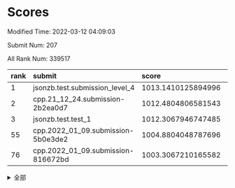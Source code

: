 # Scores

Modified Time: 2022-03-12 04:09:03

Submit Num: 207

All Rank Num: 339517

| rank |               submit               |       score        |       sigma        | pk_num |
| :--- | :--------------------------------- | :----------------- | :----------------- | :----- |
| 1    | jsonzb.test.submission_level_4     | 1013.1410125894996 | 0.8380219751882576 | 6561   |
| 2    | cpp.21_12_24.submission-2b2ea0d7   | 1012.4804806581543 | 0.7974971107502635 | 6556   |
| 3    | jsonzb.test.test_1                 | 1012.3067946747485 | 0.7922750404427273 | 6562   |
| 55   | cpp.2022_01_09.submission-5b0e3de2 | 1004.8804048787696 | 0.7177050973027571 | 6559   |
| 76   | cpp.2022_01_09.submission-816672bd | 1003.3067210165582 | 0.7171817343744324 | 6558   |


<details>
<summary>全部</summary>

| rank |                 submit                 |       score        |       sigma        | pk_num |
| :--- | :------------------------------------- | :----------------- | :----------------- | :----- |
| 1    | jsonzb.test.submission_level_4         | 1013.1410125894996 | 0.8380219751882576 | 6561   |
| 2    | cpp.21_12_24.submission-2b2ea0d7       | 1012.4804806581543 | 0.7974971107502635 | 6556   |
| 3    | jsonzb.test.test_1                     | 1012.3067946747485 | 0.7922750404427273 | 6562   |
| 4    | gobigger.level_3.submission_level_3_36 | 1011.9180113907661 | 0.7849586151819825 | 6565   |
| 5    | gobigger.level_3.submission_level_3_6  | 1011.7390139925242 | 0.7663831415903866 | 6565   |
| 6    | gobigger.level_3.submission_level_3_3  | 1011.6826454746944 | 0.756998661092247  | 6557   |
| 7    | gobigger.level_3.submission_level_3_42 | 1011.3410265859769 | 0.7855771770152044 | 6561   |
| 8    | gobigger.level_3.submission_level_3_20 | 1011.3239080940534 | 0.7841922827369798 | 6558   |
| 9    | gobigger.level_3.submission_level_3_48 | 1011.0591480962526 | 0.7746591921868482 | 6558   |
| 10   | gobigger.level_3.submission_level_3_30 | 1010.9904042589284 | 0.7878567640406945 | 6559   |
| 11   | gobigger.level_3.submission_level_3_34 | 1010.9627135222327 | 0.7658295208085101 | 6559   |
| 12   | gobigger.level_3.submission_level_3_5  | 1010.7917229788291 | 0.7609388698149211 | 6561   |
| 13   | gobigger.level_3.submission_level_3_7  | 1010.6535744050943 | 0.7875912289946272 | 6564   |
| 14   | gobigger.level_3.submission_level_3_37 | 1010.6514709248208 | 0.7745117730901008 | 6563   |
| 15   | gobigger.level_3.submission_level_3_47 | 1010.6068291449803 | 0.7557607103574191 | 6564   |
| 16   | gobigger.level_3.submission_level_3_41 | 1010.4487169946412 | 0.7740350343573632 | 6562   |
| 17   | gobigger.level_3.submission_level_3_17 | 1010.3966604296212 | 0.7705836737504346 | 6562   |
| 18   | gobigger.level_3.submission_level_3_2  | 1010.3450816065382 | 0.7654506363886168 | 6562   |
| 19   | gobigger.level_3.submission_level_3_0  | 1010.3352781500901 | 0.7552166484898932 | 6561   |
| 20   | gobigger.level_3.submission_level_3_18 | 1010.3249914770853 | 0.7517072361531881 | 6562   |
| 21   | gobigger.level_3.submission_level_3_39 | 1010.2578217376652 | 0.7716271503873923 | 6557   |
| 22   | gobigger.level_3.submission_level_3_1  | 1010.2399133852899 | 0.7441980383281445 | 6562   |
| 23   | gobigger.level_3.submission_level_3_45 | 1010.1902351533919 | 0.7554943604438975 | 6564   |
| 24   | gobigger.level_3.submission_level_3_16 | 1010.169572311057  | 0.7506797915102518 | 6554   |
| 25   | gobigger.level_3.submission_level_3_22 | 1010.1550128442686 | 0.7530157054928327 | 6559   |
| 26   | gobigger.level_3.submission_level_3_43 | 1010.1138520401628 | 0.7712967114449024 | 6562   |
| 27   | gobigger.level_3.submission_level_3_35 | 1010.0841368689956 | 0.7760633661656675 | 6563   |
| 28   | gobigger.level_3.submission_level_3_31 | 1010.0754927770064 | 0.7408894218368048 | 6562   |
| 29   | gobigger.level_3.submission_level_3_33 | 1010.0314617125629 | 0.7547964161918078 | 6567   |
| 30   | gobigger.level_3.submission_level_3_32 | 1009.9501195709533 | 0.7493412204022964 | 6560   |
| 31   | gobigger.level_3.submission_level_3_25 | 1009.9485994967505 | 0.7658079948418236 | 6555   |
| 32   | gobigger.level_3.submission_level_3_11 | 1009.948119274861  | 0.749791283503016  | 6561   |
| 33   | gobigger.level_3.submission_level_3_23 | 1009.9152963609762 | 0.7659180912357069 | 6561   |
| 34   | gobigger.level_3.submission_level_3_21 | 1009.9042877788099 | 0.7534335597593959 | 6559   |
| 35   | gobigger.level_3.submission_level_3_40 | 1009.8981268279476 | 0.7819477481948878 | 6558   |
| 36   | gobigger.level_3.submission_level_3_12 | 1009.8558866156234 | 0.7337265102919337 | 6557   |
| 37   | gobigger.level_3.submission_level_3_28 | 1009.8434011190201 | 0.7581640611936982 | 6564   |
| 38   | gobigger.level_3.submission_level_3_10 | 1009.8230550420697 | 0.7524951348180108 | 6560   |
| 39   | gobigger.level_3.submission_level_3_44 | 1009.8041382254632 | 0.7753290334309146 | 6562   |
| 40   | gobigger.level_3.submission_level_3_46 | 1009.7448804483771 | 0.7633038445404371 | 6564   |
| 41   | gobigger.level_3.submission_level_3_49 | 1009.6950424878489 | 0.7561003353030504 | 6565   |
| 42   | gobigger.level_3.submission_level_3_38 | 1009.5548213597735 | 0.7554525725093754 | 6553   |
| 43   | gobigger.level_3.submission_level_3_26 | 1009.4436472026749 | 0.7427901281806506 | 6557   |
| 44   | gobigger.level_3.submission_level_3_14 | 1009.4400294397843 | 0.7868359182053111 | 6566   |
| 45   | gobigger.level_3.submission_level_3_13 | 1009.3464375757352 | 0.7456303753075136 | 6562   |
| 46   | gobigger.level_3.submission_level_3_19 | 1009.2397405337771 | 0.7666935485450337 | 6564   |
| 47   | gobigger.level_3.submission_level_3_24 | 1009.2277009697372 | 0.7506258288546283 | 6558   |
| 48   | gobigger.level_3.submission_level_3_27 | 1009.1920890210092 | 0.7413684255619776 | 6561   |
| 49   | gobigger.level_3.submission_level_3_15 | 1008.9052262636051 | 0.739317976925725  | 6560   |
| 50   | gobigger.level_3.submission_level_3_9  | 1008.8476747241764 | 0.7412755309852604 | 6556   |
| 51   | gobigger.level_3.submission_level_3_29 | 1008.7827365346348 | 0.734465684489386  | 6558   |
| 52   | gobigger.level_3.submission_level_3_8  | 1008.6954472513343 | 0.7596697118986583 | 6559   |
| 53   | gobigger.level_3.submission_level_3_4  | 1007.6755027123415 | 0.759033209580071  | 6559   |
| 54   | gobigger.level_1.submission_level_1_28 | 1005.2395747895214 | 0.732431826820552  | 6554   |
| 55   | cpp.2022_01_09.submission-5b0e3de2     | 1004.8804048787696 | 0.7177050973027571 | 6559   |
| 56   | gobigger.level_1.submission_level_1_42 | 1004.3936129538002 | 0.7273830468306886 | 6561   |
| 57   | gobigger.level_1.submission_level_1_37 | 1004.370743728169  | 0.7169929520961649 | 6566   |
| 58   | gobigger.level_1.submission_level_1_43 | 1004.3559336989356 | 0.7099483340032263 | 6564   |
| 59   | gobigger.level_1.submission_level_1_29 | 1004.3083541325504 | 0.7204007804158903 | 6562   |
| 60   | gobigger.level_1.submission_level_1_11 | 1004.1485342151535 | 0.7084577069625658 | 6556   |
| 61   | gobigger.level_1.submission_level_1_34 | 1004.0148266316799 | 0.7088494232006739 | 6564   |
| 62   | gobigger.level_1.submission_level_1_3  | 1004.0108633664406 | 0.7214381522362899 | 6564   |
| 63   | gobigger.level_1.submission_level_1_27 | 1003.9227529894546 | 0.7248522112328335 | 6562   |
| 64   | gobigger.level_1.submission_level_1_24 | 1003.908924044178  | 0.7407391347223728 | 6555   |
| 65   | gobigger.level_1.submission_level_1_1  | 1003.8683642091913 | 0.7174355825665157 | 6565   |
| 66   | gobigger.level_1.submission_level_1_4  | 1003.8633628012813 | 0.7236687696797188 | 6561   |
| 67   | gobigger.level_1.submission_level_1_26 | 1003.8445869600256 | 0.7268765533408524 | 6555   |
| 68   | gobigger.level_1.submission_level_1_21 | 1003.7483124320037 | 0.7148759545803911 | 6565   |
| 69   | gobigger.level_1.submission_level_1_6  | 1003.6529690852742 | 0.7193730155044445 | 6563   |
| 70   | gobigger.level_1.submission_level_1_25 | 1003.5899748858492 | 0.7251662204444943 | 6559   |
| 71   | gobigger.level_1.submission_level_1_17 | 1003.4907873012313 | 0.713049531513407  | 6559   |
| 72   | gobigger.level_1.submission_level_1_36 | 1003.4740649253089 | 0.7142225631159962 | 6560   |
| 73   | gobigger.level_1.submission_level_1_40 | 1003.4582943483925 | 0.7185696697313165 | 6559   |
| 74   | gobigger.level_1.submission_level_1_16 | 1003.4168660709023 | 0.7068397936047502 | 6562   |
| 75   | gobigger.level_1.submission_level_1_18 | 1003.4138592241801 | 0.715567671716903  | 6557   |
| 76   | cpp.2022_01_09.submission-816672bd     | 1003.3067210165582 | 0.7171817343744324 | 6558   |
| 77   | gobigger.level_1.submission_level_1_5  | 1003.3065910690476 | 0.7155383895000083 | 6563   |
| 78   | gobigger.level_1.submission_level_1_46 | 1003.3045982852193 | 0.7251403242301603 | 6558   |
| 79   | gobigger.level_1.submission_level_1_45 | 1003.2772650732682 | 0.7146453291482078 | 6557   |
| 80   | gobigger.level_1.submission_level_1_0  | 1003.2366412654428 | 0.716829461470979  | 6564   |
| 81   | gobigger.level_1.submission_level_1_39 | 1003.1808980179414 | 0.7053833068417353 | 6554   |
| 82   | gobigger.level_1.submission_level_1_44 | 1003.1696425365725 | 0.7134251772781812 | 6565   |
| 83   | gobigger.level_1.submission_level_1_14 | 1003.1478459344406 | 0.726497146578238  | 6563   |
| 84   | gobigger.level_1.submission_level_1_2  | 1003.1227368242245 | 0.7246897624274797 | 6557   |
| 85   | gobigger.level_1.submission_level_1_19 | 1002.9528102206924 | 0.7095237118301218 | 6566   |
| 86   | gobigger.level_1.submission_level_1_23 | 1002.942967146193  | 0.7148892893532856 | 6560   |
| 87   | gobigger.level_1.submission_level_1_7  | 1002.9286932843199 | 0.7062771064235085 | 6557   |
| 88   | gobigger.level_1.submission_level_1_38 | 1002.8949341392414 | 0.7092757915655516 | 6562   |
| 89   | gobigger.level_1.submission_level_1_32 | 1002.8888673360481 | 0.7113404615667971 | 6561   |
| 90   | gobigger.level_1.submission_level_1_48 | 1002.868151500118  | 0.7120628986792569 | 6554   |
| 91   | gobigger.level_1.submission_level_1_49 | 1002.7533791834339 | 0.7058994437099696 | 6567   |
| 92   | gobigger.level_1.submission_level_1_33 | 1002.7480406536871 | 0.7014926263763541 | 6569   |
| 93   | gobigger.level_1.submission_level_1_9  | 1002.7017887418643 | 0.7298004138357997 | 6560   |
| 94   | gobigger.level_1.submission_level_1_13 | 1002.6322107715877 | 0.7261144201484944 | 6563   |
| 95   | gobigger.level_1.submission_level_1_31 | 1002.5298729859335 | 0.7057101970488334 | 6561   |
| 96   | gobigger.level_1.submission_level_1_8  | 1002.4389313377434 | 0.7232721749034167 | 6565   |
| 97   | gobigger.level_1.submission_level_1_12 | 1002.399381186644  | 0.7117834657135201 | 6566   |
| 98   | gobigger.level_1.submission_level_1_35 | 1002.3666036596982 | 0.7058778508920437 | 6554   |
| 99   | gobigger.level_1.submission_level_1_47 | 1002.320027664759  | 0.7138872393293542 | 6561   |
| 100  | gobigger.level_1.submission_level_1_41 | 1002.3103199309791 | 0.7187331556140296 | 6556   |
| 101  | gobigger.level_1.submission_level_1_30 | 1002.2016073486349 | 0.7121730280245718 | 6557   |
| 102  | gobigger.level_1.submission_level_1_15 | 1002.1903122959965 | 0.7134039373097073 | 6561   |
| 103  | gobigger.level_1.submission_level_1_20 | 1002.1499273771749 | 0.7175967857799513 | 6564   |
| 104  | gobigger.level_1.submission_level_1_22 | 1000.9502430154035 | 0.7139176631185948 | 6564   |
| 105  | gobigger.level_1.submission_level_1_10 | 1000.482619303192  | 0.6933254744913306 | 6567   |
| 106  | gobigger.random.submission_random_26   | 998.201204087287   | 0.7062098360676566 | 6557   |
| 107  | gobigger.random.submission_random_48   | 998.1239384337504  | 0.707947249472807  | 6559   |
| 108  | gobigger.random.submission_random_34   | 997.7121140246609  | 0.707930902134561  | 6558   |
| 109  | gobigger.random.submission_random_31   | 997.6733178880719  | 0.7134473559782831 | 6565   |
| 110  | gobigger.random.submission_random_36   | 997.2809449395415  | 0.7058089099526118 | 6562   |
| 111  | gobigger.random.submission_random_9    | 997.2102794994455  | 0.708854727152939  | 6557   |
| 112  | gobigger.random.submission_random_17   | 997.1471212191856  | 0.7097555400026646 | 6557   |
| 113  | gobigger.random.submission_random_4    | 996.9554006336931  | 0.7137521876175257 | 6561   |
| 114  | gobigger.random.submission_random_24   | 996.7660210744931  | 0.7171801083013569 | 6555   |
| 115  | gobigger.random.submission_random_10   | 996.6455944474617  | 0.7151444401800441 | 6561   |
| 116  | gobigger.random.submission_random_23   | 996.5134255429493  | 0.7137955788588695 | 6559   |
| 117  | gobigger.random.submission_random_44   | 996.4914988721522  | 0.6966214193904936 | 6565   |
| 118  | gobigger.random.submission_random_43   | 996.4891128826239  | 0.7102371620086585 | 6563   |
| 119  | gobigger.random.submission_random_38   | 996.4646917625669  | 0.7020649153430327 | 6563   |
| 120  | gobigger.random.submission_random_20   | 996.4527222258863  | 0.7064452831833368 | 6565   |
| 121  | gobigger.random.submission_random_11   | 996.4227252290924  | 0.7160303661420709 | 6566   |
| 122  | gobigger.random.submission_random_6    | 996.3910180989591  | 0.7058433747915054 | 6561   |
| 123  | gobigger.random.submission_random_39   | 996.3741292237484  | 0.7185017069147418 | 6561   |
| 124  | gobigger.random.submission_random_33   | 996.3584042098433  | 0.7114899514071478 | 6562   |
| 125  | gobigger.random.submission_random_3    | 996.2962948386016  | 0.7244781281650245 | 6563   |
| 126  | gobigger.random.submission_random_13   | 996.2930667707407  | 0.7154183990199612 | 6559   |
| 127  | gobigger.random.submission_random_0    | 996.2920245640021  | 0.7121646438684612 | 6555   |
| 128  | gobigger.random.submission_random_18   | 996.2846122331781  | 0.7086912319664939 | 6559   |
| 129  | gobigger.random.submission_random_40   | 996.2617000774114  | 0.7099690742801412 | 6566   |
| 130  | gobigger.random.submission_random_35   | 996.2466220061533  | 0.6988597987686349 | 6554   |
| 131  | gobigger.random.submission_random_5    | 996.1848353602908  | 0.7021424416532271 | 6554   |
| 132  | gobigger.random.submission_random_16   | 996.1245335189734  | 0.7068280273721383 | 6560   |
| 133  | gobigger.random.submission_random_37   | 996.1044303443209  | 0.7016934610060416 | 6564   |
| 134  | gobigger.random.submission_random_21   | 996.0798152381939  | 0.6928348110815301 | 6564   |
| 135  | gobigger.random.submission_random_49   | 996.0548369488347  | 0.7146225862565245 | 6563   |
| 136  | gobigger.random.submission_random_30   | 996.0444458782048  | 0.7119055349015001 | 6563   |
| 137  | gobigger.random.submission_random_47   | 995.9749756692214  | 0.7277824097269852 | 6562   |
| 138  | gobigger.random.submission_random_46   | 995.8360089464043  | 0.7092971070967479 | 6562   |
| 139  | gobigger.random.submission_random_2    | 995.7953725619933  | 0.7003901021122974 | 6560   |
| 140  | gobigger.random.submission_random_45   | 995.7264564903066  | 0.69987581624196   | 6563   |
| 141  | gobigger.random.submission_random_12   | 995.5677240897548  | 0.7106735013503117 | 6560   |
| 142  | gobigger.random.submission_random_27   | 995.4803553526598  | 0.7096073406993736 | 6561   |
| 143  | gobigger.random.submission_random_29   | 995.4264819576392  | 0.707898411585653  | 6567   |
| 144  | gobigger.random.submission_random_22   | 995.4029800071264  | 0.7057129938348746 | 6560   |
| 145  | gobigger.random.submission_random_32   | 995.2838539701931  | 0.7093908958256142 | 6559   |
| 146  | gobigger.random.submission_random_42   | 995.2229634732137  | 0.7107943600096852 | 6559   |
| 147  | gobigger.random.submission_random_8    | 995.1492982067423  | 0.7123425271591152 | 6562   |
| 148  | gobigger.random.submission_random_25   | 995.1374977345247  | 0.7356490369680801 | 6559   |
| 149  | gobigger.random.submission_random_7    | 995.12219319217    | 0.71408466654322   | 6565   |
| 150  | gobigger.random.submission_random_14   | 995.0155588014264  | 0.714157456036933  | 6561   |
| 151  | gobigger.random.submission_random_19   | 994.9971103887243  | 0.7032973087694212 | 6560   |
| 152  | gobigger.random.submission_random_1    | 994.9591261936417  | 0.7069239602186284 | 6565   |
| 153  | gobigger.random.submission_random_41   | 994.7924301620174  | 0.7170607831995922 | 6558   |
| 154  | gobigger.random.submission_random_15   | 994.7069212151658  | 0.7140908072924148 | 6561   |
| 155  | gobigger.random.submission_random_28   | 994.250543076151   | 0.7333598986752062 | 6563   |
| 156  | gobigger.level_2.submission_level_2_23 | 994.0724209880029  | 0.7440740181083308 | 6556   |
| 157  | gobigger.level_2.submission_level_2_40 | 994.0655621052335  | 0.7437216251198504 | 6565   |
| 158  | gobigger.level_2.submission_level_2_34 | 993.6028841056949  | 0.726319654967931  | 6565   |
| 159  | gobigger.level_2.submission_level_2_19 | 993.4217196736872  | 0.7364237432170624 | 6563   |
| 160  | gobigger.level_2.submission_level_2_39 | 993.4038271342519  | 0.7329144863676754 | 6562   |
| 161  | gobigger.level_2.submission_level_2_33 | 993.262066678581   | 0.7365570500606718 | 6561   |
| 162  | gobigger.level_2.submission_level_2_45 | 993.1615686262796  | 0.7491744534681078 | 6561   |
| 163  | gobigger.level_2.submission_level_2_41 | 993.0601510204641  | 0.7367183516967709 | 6556   |
| 164  | gobigger.level_2.submission_level_2_5  | 993.0082077453983  | 0.748008350334076  | 6562   |
| 165  | gobigger.level_2.submission_level_2_7  | 992.7921280291922  | 0.7359014340927321 | 6553   |
| 166  | gobigger.level_2.submission_level_2_15 | 992.7400063821739  | 0.7418734917751295 | 6562   |
| 167  | gobigger.level_2.submission_level_2_31 | 992.7077188078428  | 0.7326688268986004 | 6563   |
| 168  | gobigger.level_2.submission_level_2_17 | 992.663623455043   | 0.740131656649388  | 6561   |
| 169  | gobigger.level_2.submission_level_2_38 | 992.6501472622543  | 0.7378721311030653 | 6564   |
| 170  | gobigger.level_2.submission_level_2_49 | 992.6188906022201  | 0.7508488128997965 | 6558   |
| 171  | gobigger.level_2.submission_level_2_3  | 992.5357245100757  | 0.7520684024264597 | 6560   |
| 172  | gobigger.level_2.submission_level_2_27 | 992.496135231292   | 0.7494894063689536 | 6564   |
| 173  | gobigger.level_2.submission_level_2_24 | 992.4878802195401  | 0.7655629303416341 | 6555   |
| 174  | gobigger.level_2.submission_level_2_35 | 992.4315400020012  | 0.7379133832082294 | 6563   |
| 175  | gobigger.level_2.submission_level_2_9  | 992.4037339230457  | 0.7343112150925614 | 6562   |
| 176  | gobigger.level_2.submission_level_2_6  | 992.40256442334    | 0.7425769694896289 | 6561   |
| 177  | gobigger.level_2.submission_level_2_21 | 992.3466848778438  | 0.7333847048361467 | 6558   |
| 178  | gobigger.level_2.submission_level_2_43 | 992.3359248246719  | 0.7243248108679602 | 6561   |
| 179  | gobigger.level_2.submission_level_2_25 | 992.2801757052964  | 0.7478861909427055 | 6560   |
| 180  | gobigger.level_2.submission_level_2_46 | 992.2788513770644  | 0.7389498926331342 | 6559   |
| 181  | gobigger.level_2.submission_level_2_37 | 992.2358933746946  | 0.7474570716321571 | 6562   |
| 182  | gobigger.level_2.submission_level_2_48 | 992.1853507202281  | 0.7416249134149688 | 6563   |
| 183  | gobigger.level_2.submission_level_2_47 | 992.1241189548089  | 0.7255528189371835 | 6563   |
| 184  | gobigger.level_2.submission_level_2_30 | 992.0821059806359  | 0.7447048967206081 | 6560   |
| 185  | gobigger.level_2.submission_level_2_26 | 992.0217358142997  | 0.7693732505157881 | 6560   |
| 186  | gobigger.level_2.submission_level_2_12 | 992.0214127537364  | 0.7372413978710742 | 6558   |
| 187  | gobigger.level_2.submission_level_2_0  | 991.9967532216549  | 0.7614925515789609 | 6559   |
| 188  | gobigger.level_2.submission_level_2_16 | 991.6742962728897  | 0.7538433724874188 | 6557   |
| 189  | gobigger.level_2.submission_level_2_29 | 991.5603864855801  | 0.7400937288269689 | 6559   |
| 190  | gobigger.level_2.submission_level_2_10 | 991.5391994111309  | 0.7530335165902653 | 6561   |
| 191  | gobigger.level_2.submission_level_2_2  | 991.4770300645878  | 0.7596434258117086 | 6560   |
| 192  | gobigger.level_2.submission_level_2_4  | 991.4484783539536  | 0.7571595509844924 | 6561   |
| 193  | gobigger.level_2.submission_level_2_32 | 991.3747036070738  | 0.7600669471862262 | 6565   |
| 194  | gobigger.level_2.submission_level_2_14 | 991.365059520107   | 0.7592236024606666 | 6561   |
| 195  | gobigger.level_2.submission_level_2_8  | 991.3568681160608  | 0.7650785105126683 | 6557   |
| 196  | gobigger.level_2.submission_level_2_36 | 991.1489510990239  | 0.7574820019589589 | 6554   |
| 197  | gobigger.level_2.submission_level_2_11 | 991.1233696590493  | 0.7473946888652039 | 6563   |
| 198  | gobigger.level_2.submission_level_2_28 | 990.9930183831591  | 0.7405471613522047 | 6555   |
| 199  | gobigger.level_2.submission_level_2_42 | 990.9897877611289  | 0.7634786000956413 | 6557   |
| 200  | gobigger.level_2.submission_level_2_22 | 990.4686780950808  | 0.7473587152506856 | 6561   |
| 201  | gobigger.level_2.submission_level_2_18 | 990.3677002254702  | 0.7699136293512151 | 6564   |
| 202  | gobigger.level_2.submission_level_2_20 | 990.3067871382158  | 0.7609760817271991 | 6564   |
| 203  | gobigger.level_2.submission_level_2_44 | 989.9190865907543  | 0.7856367721879833 | 6562   |
| 204  | gobigger.level_2.submission_level_2_1  | 989.5397807412602  | 0.7729886957050798 | 6566   |
| 205  | gobigger.level_2.submission_level_2_13 | 988.7649940822722  | 0.7952759647762333 | 6563   |
| 206  | gobigger.none.submission_none_1        | 978.5390431884518  | 1.243707593822487  | 6558   |
| 207  | gobigger.none.submission_none_0        | 978.3100260977227  | 1.307853321585033  | 6558   |

</details>
